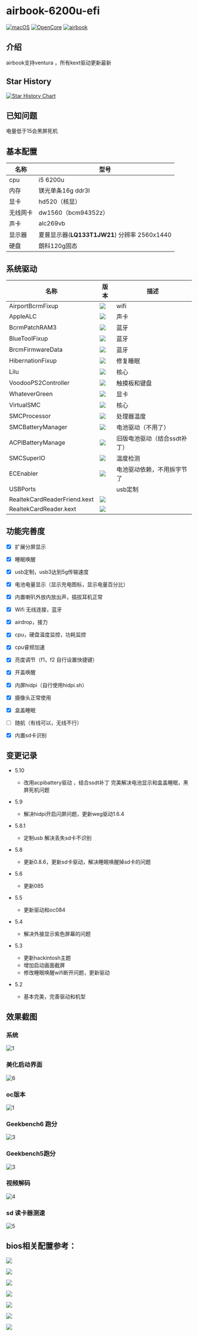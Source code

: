 # airbook-6200u-efi

[![macOS](https://img.shields.io/badge/macOS-13.2.1-yellow)](https://developer.apple.com/documentation/macos-release-notes) [![OpenCore](https://img.shields.io/badge/OpenCore-0.8.9-blue)](https://github.com/acidanthera/OpenCorePkg) [![airbook](https://img.shields.io/badge/Airbook-6200U-lightgrey)](https://github.com/nabaonan/airbook-6200u-efi)

## 介绍
airbook支持ventura ，所有kext驱动更新最新

## Star History

[![Star History Chart](https://api.star-history.com/svg?repos=nabaonan/airbook-6200u-efi&type=Date)](https://star-history.com/#nabaonan/airbook-6200u-efi&Date)


## 已知问题

电量低于15会黑屏死机

## 基本配置

| 名称     | 型号                                         |
| -------- | -------------------------------------------- |
| cpu      | i5 6200u                                     |
| 内存     | 镁光单条16g ddr3l                            |
| 显卡     | hd520（核显）                                |
| 无线网卡 | dw1560（bcm94352z）                          |
| 声卡     | alc269vb                                     |
| 显示器   | 夏普显示器(**LQ133T1JW21**) 分辨率 2560x1440 |
| 硬盘     | 朗科120g固态                                 |

## 系统驱动

| 名称                         | 版本                                                         | 描述                         |
| ---------------------------- | ------------------------------------------------------------ | ---------------------------- |
| AirportBcrmFixup             | ![](https://img.shields.io/badge/version-2.1.6-informational) | wifi                         |
| AppleALC                     | ![](https://img.shields.io/badge/version-1.7.8-informational) | 声卡                         |
| BcrmPatchRAM3                | ![](https://img.shields.io/badge/version-2.6.4-informational) | 蓝牙                         |
| BlueToolFixup                | ![](https://img.shields.io/badge/version-2.6.4-informational) | 蓝牙                         |
| BrcmFirmwareData             | ![](https://img.shields.io/badge/version-2.6.4-informational) | 蓝牙                         |
| HibernationFixup             | ![](https://img.shields.io/badge/version-1.4.7-informational) | 修复睡眠                     |
| Lilu                         | ![](https://img.shields.io/badge/version-1.6.3-informational) | 核心                         |
| VoodooPS2Controller          | ![](https://img.shields.io/badge/version-2.2.4-informational) | 触摸板和键盘                 |
| WhateverGreen                | ![](https://img.shields.io/badge/version-1.6.4-informational) | 显卡                         |
| VirtualSMC                   | ![](https://img.shields.io/badge/version-1.3.0-informational) | 核心                         |
| SMCProcessor                 | ![](https://img.shields.io/badge/version-1.3.0-informational) | 处理器温度                   |
| SMCBatteryManager            | ![](https://img.shields.io/badge/version-1.3.0-informational) | 电池驱动（不用了）           |
| ACPIBatteryManage            | ![](https://img.shields.io/badge/version-1.81.4-informational) | 旧版电池驱动（结合ssdt补丁） |
| SMCSuperIO                   | ![](https://img.shields.io/badge/version-1.3.0-informational) | 温度检测                     |
| ECEnabler                    | ![](https://img.shields.io/badge/version-1.0.3-informational) | 电池驱动依赖，不用拆字节了   |
| USBPorts                     |                                                              | usb定制                      |
| RealtekCardReaderFriend.kext | ![](https://img.shields.io/badge/version-1.0.4-informational) |                              |
| RealtekCardReader.kext       | ![](https://img.shields.io/badge/version-0.9.7-informational) |                              |

## 功能完善度

- [x] 扩展分屏显示
- [x] 睡眠唤醒
- [x] usb定制，usb3达到5g传输速度
- [x] 电池电量显示（显示充电图标，显示电量百分比）
- [x] 内置喇叭外放内放出声，插拔耳机正常
- [x] Wifi 无线连接，蓝牙
- [x] airdrop，接力
- [x] cpu，硬盘温度监控，功耗监控
- [x] cpu睿频加速
- [x] 亮度调节（f1，f2  自行设置快捷键）
- [x] 开盖唤醒
- [x] 内屏hidpi（自行使用hidpi.sh）
- [x] 摄像头正常使用
- [x] 盒盖睡眠
- [ ] 随航（有线可以，无线不行）
- [x] 内置sd卡识别



## 变更记录



- 5.10
  - 改用acpibattery驱动 ，结合ssdt补丁 完美解决电池显示和盒盖睡眠，黑屏死机问题
  
- 5.9
  - 解决hidpi开启闪屏问题，更新weg驱动1.6.4

- 5.8.1
  - 定制usb 解决丢失sd卡不识别
- 5.8
  - 更新0.8.6，更新sd卡驱动，解决睡眠唤醒掉sd卡的问题
- 5.6
  - 更新085
- 5.5
  - 更新驱动和oc084
- 5.4
  - 解决外接显示紫色屏幕的问题
- 5.3
  - 更新hackintosh主题
  - 增加启动画面截屏
  - 修改睡眠唤醒wifi断开问题，更新驱动
- 5.2
  - 基本完美，完善驱动和机型


## 效果截图



### 系统

![1](./assets/1.jpg)

### 美化启动界面

![6](./assets/6.png)

### oc版本

![1](./assets/2.jpg)



### Geekbench6 跑分

![3](./assets/7.png)

### Geekbench5跑分

![3](./assets/3.jpg)



### 视频解码

![4](./assets/4.jpg)

### sd 读卡器测速

![5](./assets/5.png)

## bios相关配置参考：

![](./assets/bios/IMG_0149.jpeg)

![](./assets/bios/IMG_0150.jpeg)

![](./assets/bios/IMG_0151.jpeg)



![](./assets/bios/IMG_0152.jpeg)

![](./assets/bios/IMG_0153.jpeg)

![](./assets/bios/IMG_0154.jpeg)



![](./assets/bios/IMG_0155.jpeg)
